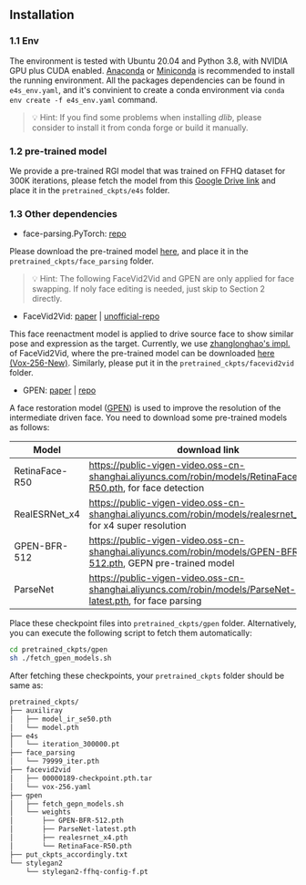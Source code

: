 ## Installation
### 1.1 Env
The environment is tested with Ubuntu 20.04 and Python 3.8, with NVIDIA GPU plus CUDA enabled. [Anaconda](https://docs.anaconda.com/anaconda/install/) or [Miniconda](https://conda.io/miniconda.html) is recommended to install the running environment. All the packages dependencies can be found in `e4s_env.yaml`, and it's convinient to create a conda environment via `conda env create -f e4s_env.yaml` command.

> 💡 Hint: If you find some problems when installing *dlib*, please consider to install it from conda forge or build it manually.

### 1.2 pre-trained model
We provide a pre-trained RGI model that was trained on FFHQ dataset for 300K iterations, please fetch the model from this [Google Drive link](https://drive.google.com/file/d/1cyJTYRO5G4kcugAcgSJ7cMsE96GzV_hq/view?usp=share_link) and place it in the `pretrained_ckpts/e4s` folder.


### 1.3 Other dependencies
- face-parsing.PyTorch: [repo](https://github.com/zllrunning/face-parsing.PyTorch)

Please download the pre-trained model [here](https://drive.google.com/open?id=154JgKpzCPW82qINcVieuPH3fZ2e0P812), and place it in the `pretrained_ckpts/face_parsing` folder.

> 💡 Hint: The following FaceVid2Vid and GPEN are only applied for face swapping. If noly face editing is needed, just skip to Section 2 directly.

- FaceVid2Vid: [paper](https://www.google.com/url?sa=t&rct=j&q=&esrc=s&source=web&cd=&cad=rja&uact=8&ved=2ahUKEwjv_uua1Iz-AhU8DEQIHSpEBOwQFnoECA4QAQ&url=https%3A%2F%2Farxiv.org%2Fabs%2F2011.15126&usg=AOvVaw0V7kwcY9EHwMhhlodsD397) | [unofficial-repo](https://github.com/zhanglonghao1992/One-Shot_Free-View_Neural_Talking_Head_Synthesis)

This face reenactment model is applied to drive source face to show similar pose and expression as the target. Currently, we use [zhanglonghao's impl.](https://github.com/zhanglonghao1992/One-Shot_Free-View_Neural_Talking_Head_Synthesis) of FaceVid2Vid, where the pre-trained model can be downloaded [here (Vox-256-New)](https://www.mediafire.com/folder/fcvtkn21j57bb/TalkingHead_Update). Similarly, please put it in the `pretrained_ckpts/facevid2vid` folder.

- GPEN: [paper](https://arxiv.org/abs/2105.06070) | [repo](https://github.com/yangxy/GPEN)

A face restoration model ([GPEN](https://github.com/yangxy/GPEN)) is used to improve the resolution of the intermediate driven face. You need to download some pre-trained models as follows:

| Model | download link |
| - | - |
| RetinaFace-R50 | https://public-vigen-video.oss-cn-shanghai.aliyuncs.com/robin/models/RetinaFace-R50.pth, for face detection |
| RealESRNet_x4 | https://public-vigen-video.oss-cn-shanghai.aliyuncs.com/robin/models/realesrnet_x4.pth, for x4 super resolution|
| GPEN-BFR-512 | https://public-vigen-video.oss-cn-shanghai.aliyuncs.com/robin/models/GPEN-BFR-512.pth, GEPN pre-trained model |
| ParseNet | https://public-vigen-video.oss-cn-shanghai.aliyuncs.com/robin/models/ParseNet-latest.pth, for face parsing |

Place these checkpoint files into `pretrained_ckpts/gpen` folder. Alternatively, you can execute the following script to fetch them automatically:
```sh
cd pretrained_ckpts/gpen
sh ./fetch_gpen_models.sh
```

After fetching these checkpoints, your `pretrained_ckpts` folder should be same as:
```sh
pretrained_ckpts/
├── auxiliray
│   ├── model_ir_se50.pth
│   └── model.pth
├── e4s
│   └── iteration_300000.pt
├── face_parsing
│   └── 79999_iter.pth
├── facevid2vid
│   ├── 00000189-checkpoint.pth.tar
│   └── vox-256.yaml
├── gpen
│   ├── fetch_gepn_models.sh
│   └── weights
│       ├── GPEN-BFR-512.pth
│       ├── ParseNet-latest.pth
│       ├── realesrnet_x4.pth
│       └── RetinaFace-R50.pth
├── put_ckpts_accordingly.txt
└── stylegan2
    └── stylegan2-ffhq-config-f.pt
```
